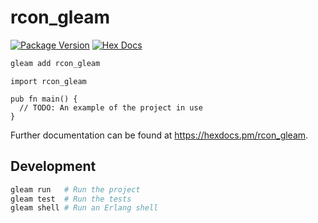 # rcon_gleam

[![Package Version](https://img.shields.io/hexpm/v/rcon_gleam)](https://hex.pm/packages/rcon_gleam)
[![Hex Docs](https://img.shields.io/badge/hex-docs-ffaff3)](https://hexdocs.pm/rcon_gleam/)

```sh
gleam add rcon_gleam
```
```gleam
import rcon_gleam

pub fn main() {
  // TODO: An example of the project in use
}
```

Further documentation can be found at <https://hexdocs.pm/rcon_gleam>.

## Development

```sh
gleam run   # Run the project
gleam test  # Run the tests
gleam shell # Run an Erlang shell
```

